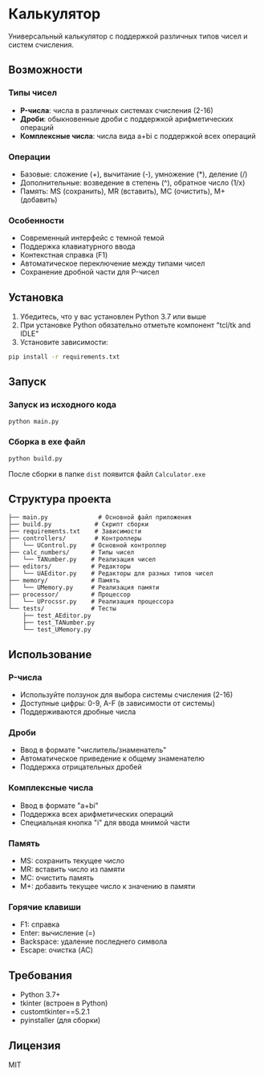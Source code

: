 # Калькулятор

Универсальный калькулятор с поддержкой различных типов чисел и систем счисления.

## Возможности

### Типы чисел
- **P-числа**: числа в различных системах счисления (2-16)
- **Дроби**: обыкновенные дроби с поддержкой арифметических операций
- **Комплексные числа**: числа вида a+bi с поддержкой всех операций

### Операции
- Базовые: сложение (+), вычитание (-), умножение (*), деление (/)
- Дополнительные: возведение в степень (^), обратное число (1/x)
- Память: MS (сохранить), MR (вставить), MC (очистить), M+ (добавить)

### Особенности
- Современный интерфейс с темной темой
- Поддержка клавиатурного ввода
- Контекстная справка (F1)
- Автоматическое переключение между типами чисел
- Сохранение дробной части для P-чисел

## Установка

1. Убедитесь, что у вас установлен Python 3.7 или выше
2. При установке Python обязательно отметьте компонент "tcl/tk and IDLE"
3. Установите зависимости:
```bash
pip install -r requirements.txt
```

## Запуск

### Запуск из исходного кода
```bash
python main.py
```

### Сборка в exe файл
```bash
python build.py
```
После сборки в папке `dist` появится файл `Calculator.exe`

## Структура проекта

```
├── main.py              # Основной файл приложения
├── build.py            # Скрипт сборки
├── requirements.txt    # Зависимости
├── controllers/        # Контроллеры
│   └── UControl.py    # Основной контроллер
├── calc_numbers/      # Типы чисел
│   └── TANumber.py    # Реализация чисел
├── editors/           # Редакторы
│   └── UAEditor.py    # Редакторы для разных типов чисел
├── memory/            # Память
│   └── UMemory.py     # Реализация памяти
├── processor/         # Процессор
│   └── UProcssr.py    # Реализация процессора
└── tests/             # Тесты
    ├── test_AEditor.py
    ├── test_TANumber.py
    └── test_UMemory.py
```

## Использование

### P-числа
- Используйте ползунок для выбора системы счисления (2-16)
- Доступные цифры: 0-9, A-F (в зависимости от системы)
- Поддерживаются дробные числа

### Дроби
- Ввод в формате "числитель/знаменатель"
- Автоматическое приведение к общему знаменателю
- Поддержка отрицательных дробей

### Комплексные числа
- Ввод в формате "a+bi"
- Поддержка всех арифметических операций
- Специальная кнопка "i" для ввода мнимой части

### Память
- MS: сохранить текущее число
- MR: вставить число из памяти
- MC: очистить память
- M+: добавить текущее число к значению в памяти

### Горячие клавиши
- F1: справка
- Enter: вычисление (=)
- Backspace: удаление последнего символа
- Escape: очистка (AC)

## Требования
- Python 3.7+
- tkinter (встроен в Python)
- customtkinter==5.2.1
- pyinstaller (для сборки)

## Лицензия
MIT 